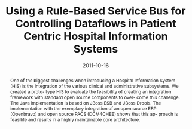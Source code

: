 ---
abstract: One of the biggest challenges when introducing a Hospital  Information System
  (HIS) is the integration of the various  clinical and administrative subsystems.
  We created a proto-  type HIS to evaluate the feasibility of creating an integration  framework
  with standard open source components to over-  come this challenge. The Java implementation
  is based on  JBoss ESB and JBoss Drools. The implementation with the  exemplary
  integration of an open source ERP (Openbravo)  and open source PACS (DCM4CHEE) shows
  that this ap-  proach is feasible and results in a highly maintainable core  architecture.
authors:
- Klaus Bayrhammer
- Thomas Grechenig
- Harald Köstinger
- Michael Fiedler
- Wolfgang Schramm
date: '2011-10-16'
featured: false
links:
- name: Publik
  url: https://publik.tuwien.ac.at/showentry.php?ID=205727&lang=2
publication: 'Talk: AMA IEEE Medical Technology Conference 2011, Boston, USA; 10-16-2011
  - 10-18-2011; in: "Proceedings of the AMA IEEE Medical Technology Conference 2011",
  IEEE, (2011), 1 - 2'
publication_types:
- '1'
publishDate: '2011-10-16'
title: Using a Rule-Based Service Bus for Controlling Dataflows in Patient Centric
  Hospital Information Systems
url_pdf: ''
---